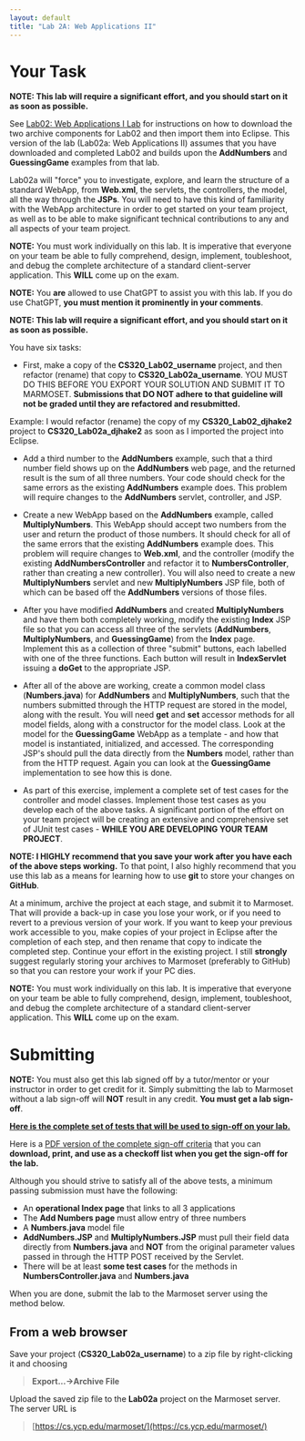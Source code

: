 ```yaml
---
layout: default
title: "Lab 2A: Web Applications II"
---
```


Your Task
===============

**NOTE: This lab will require a significant effort, and you should start on it as soon as possible.**

See [Lab02: Web Applications I Lab](lab02.html) for instructions on how to download the two archive components for Lab02 and then import them into Eclipse.  This version of the lab (Lab02a: Web Applications II) assumes that you have downloaded and completed Lab02 and builds upon the **AddNumbers** and **GuessingGame** examples from that lab.

Lab02a will "force" you to investigate, explore, and learn the structure of a standard WebApp, from **Web.xml**, the servlets, the controllers, the model, all the way through the **JSPs**.  You will need to have this kind of familiarity with the WebApp architecture in order to get started on your team project, as well as to be able to make significant technical contributions to any and all aspects of your team project.  

**NOTE:** You must work individually on this lab.  It is imperative that everyone on your team be able to fully comprehend, design, implement, toubleshoot, and debug the complete architecture of a standard client-server application.  This **WILL** come up on the exam.

**NOTE:** You **are** allowed to use ChatGPT to assist you with this lab.  If you do use ChatGPT, **you must mention it prominently in your comments**.

**NOTE: This lab will require a significant effort, and you should start on it as soon as possible.**

You have six tasks:

* First, make a copy of the **CS320\_Lab02_username** project, and then refactor (rename) that copy to **CS320\_Lab02a\_username**.  YOU MUST DO THIS BEFORE YOU EXPORT YOUR SOLUTION AND SUBMIT IT TO MARMOSET.  **Submissions that DO NOT adhere to that guideline will not be graded until they are refactored and resubmitted.**

Example: I would refactor (rename) the copy of my **CS320\_Lab02\_djhake2** project to **CS320\_Lab02a\_djhake2** as soon as I imported the project into Eclipse.

<!-- Commenting out this part - it is too much of a PITA this early in the semester

After you refactor the project name, refactor the package names, change the locations specified in **Web.xml** and the JSP's, as well as the context folder specified in **main()** so that they all refer to **lab02a\_username**. Verify that both of the **AddNumbers** and **GuessingGame** WebApps still work - you will no longer be able to use the URL links included on the **CS320\_Lab02** page, you will need to modify those URLs to replace **lab02** with **lab02a\_username**.  You should save those new URLs as bookmarks in your browser.

-->

* Add a third number to the **AddNumbers** example, such that a third number field shows up on the **AddNumbers** web page, and the returned result is the sum of all three numbers.  Your code should check for the same errors as the existing **AddNumbers** example does.  This problem will require changes to the **AddNumbers** servlet, controller, and JSP.

* Create a new WebApp based on the **AddNumbers** example, called **MultiplyNumbers**.  This WebApp should accept two numbers from the user and return the product of those numbers.  It should check for all of the same errors that the existing **AddNumbers** example does.  This problem will require changes to **Web.xml**, and the controller (modify the existing **AddNumbersController** and refactor it to **NumbersController**, rather than creating a new controller).  You will also need to create a new **MultiplyNumbers** servlet and new **MultiplyNumbers** JSP file, both of which can be based off the **AddNumbers** versions of those files.

* After you have modified **AddNumbers** and created **MultiplyNumbers** and have them both completely working, modify the existing **Index** JSP file so that you can access all three of the servlets (**AddNumbers**, **MultiplyNumbers**, and **GuessingGame**) from the **Index** page.  Implement this as a collection of three "submit" buttons, each labelled with one of the three functions.  Each button will result in **IndexServlet** issuing a **doGet** to the appropriate JSP.

* After all of the above are working, create a common model class (**Numbers.java**) for **AddNumbers** and **MultiplyNumbers**, such that the numbers submitted through the HTTP request are stored in the model, along with the result.  You will need **get** and **set** accessor methods for all model fields, along with a constructor for the model class.  Look at the model for the **GuessingGame** WebApp as a template - and how that model is instantiated, initialized, and accessed.  The corresponding JSP's should pull the data directly from the **Numbers** model, rather than from the HTTP request.  Again you can look at the **GuessingGame** implementation to see how this is done.

* As part of this exercise, implement a complete set of test cases for the controller and model classes.  Implement those test cases as you develop each of the above tasks.  A significant portion of the effort on your team project will be creating an extensive and comprehensive set of JUnit test cases - **WHILE YOU ARE DEVELOPING YOUR TEAM PROJECT**.

**NOTE: I HIGHLY recommend that you save your work after you have each of the above steps working.**  To that point, I also highly recommend that you use this lab as a means for learning how to use **git** to store your changes on **GitHub**.

At a minimum, archive the project at each stage, and submit it to Marmoset.  That will provide a back-up in case you lose your work, or if you need to revert to a previous version of your work. If you want to keep your previous work accessible to you, make copies of your project in Eclipse after the completion of each step, and then rename that copy to indicate the completed step.  Continue your effort in the existing project.  I still **strongly** suggest regularly storing your archives to Marmoset (preferably to GitHub) so that you can restore your work if your PC dies.

**NOTE:** You must work individually on this lab.  It is imperative that everyone on your team be able to fully comprehend, design, implement, toubleshoot, and debug the complete architecture of a standard client-server application.  This **WILL** come up on the exam.

Submitting
==========

**NOTE:** You must also get this lab signed off by a tutor/mentor or your instructor in order to get credit for it.  Simply submitting the lab to Marmoset without a lab sign-off will **NOT** result in any credit.  **You must get a lab sign-off**.

**[Here is the complete set of tests that will be used to sign-off on your lab.](lab02a-signoff-criteria.html)**

Here is a [PDF version of the complete sign-off criteria](CS320-Lab02a-WebApplicationsII-LabSignOff.pdf) that you can **download, print, and use as a checkoff list when you get the sign-off for the lab.**

Although you should strive to satisfy all of the above tests, a minimum passing submission must have the following:
* An **operational Index page** that links to all 3 applications
* The **Add Numbers page** must allow entry of three numbers
* A **Numbers.java** model file
* **AddNumbers.JSP** and **MultiplyNumbers.JSP** must pull their field data directly from **Numbers.java** and **NOT** from the original parameter values passed in through the HTTP POST received by the Servlet.
* There will be at least **some test cases** for the methods in **NumbersController.java** and **Numbers.java**

When you are done, submit the lab to the Marmoset server using the method below.

From a web browser
------------------

Save your project (**CS320\_Lab02a\_username**) to a zip file by right-clicking it and choosing

> **Export...&rarr;Archive File**

Upload the saved zip file to the **Lab02a** project on the Marmoset server. The server URL is

> [https://cs.ycp.edu/marmoset/](https://cs.ycp.edu/marmoset/)


